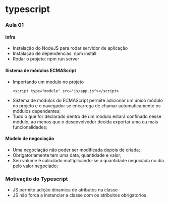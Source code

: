 # typescript

### Aula 01

#### Infra
- Instalação do NodeJS para rodar servidor de aplicação
- Instalação de dependencias: npm install
- Rodar o projeto: npm run server

#### Sistema de módulos ECMAScript
- Importando um modulo no projeto
  ```
  <script type="module" src="js/app.js"></script>
  ```
- Sistema de módulos do ECMAScript permite adicionar um único módulo no projeto e o navegador se encarrega de chamar automaticamente os módulos dependentes;
- Tudo o que for declarado dentro de um módulo estará confinado nesse módulo, ao menos que o desenvolvedor decida exportar uma ou mais funcionalidades;

#### Modelo de negociação
- Uma negociação não poder ser modificada depois de criada;
- Obrigatoriamente tem uma data, quantidade e valor;
- Seu volume é calculado multiplicando-se a quantidade negociada no dia pelo valor negociado;

### Motivação do Typescript
- JS permite adição dinamica de atributos na classe
- JS não forca a instanciar a classe com os atribuitos obrigatorios

